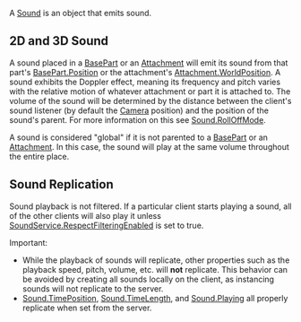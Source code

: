A [Sound](https://create.roblox.com/docs/reference/engine/classes/Sound) is an object that emits sound.

## 2D and 3D Sound

A sound placed in a [BasePart](https://create.roblox.com/docs/reference/engine/classes/BasePart) or an [Attachment](https://create.roblox.com/docs/reference/engine/classes/Attachment) will emit its sound from
that part's [BasePart.Position](https://create.roblox.com/docs/reference/engine/classes/BasePart#Position) or the attachment's
[Attachment.WorldPosition](https://create.roblox.com/docs/reference/engine/classes/Attachment#WorldPosition). A sound exhibits the Doppler effect, meaning its
frequency and pitch varies with the relative motion of whatever attachment or
part it is attached to. The volume of the sound will be determined by the
distance between the client's sound listener (by default the [Camera](https://create.roblox.com/docs/reference/engine/classes/Camera)
position) and the position of the sound's parent. For more information on this
see [Sound.RollOffMode](https://create.roblox.com/docs/reference/engine/classes/Sound#RollOffMode).

A sound is considered "global" if it is not parented to a [BasePart](https://create.roblox.com/docs/reference/engine/classes/BasePart) or an
[Attachment](https://create.roblox.com/docs/reference/engine/classes/Attachment). In this case, the sound will play at the same volume throughout
the entire place.

## Sound Replication

Sound playback is not filtered. If a particular client starts playing a sound,
all of the other clients will also play it unless
[SoundService.RespectFilteringEnabled](https://create.roblox.com/docs/reference/engine/classes/SoundService#RespectFilteringEnabled) is set to true.

Important:

- While the playback of sounds will replicate, other properties such as the
  playback speed, pitch, volume, etc. will **not** replicate. This behavior
  can be avoided by creating all sounds locally on the client, as instancing
  sounds will not replicate to the server.
- [Sound.TimePosition](https://create.roblox.com/docs/reference/engine/classes/Sound#TimePosition), [Sound.TimeLength](https://create.roblox.com/docs/reference/engine/classes/Sound#TimeLength), and [Sound.Playing](https://create.roblox.com/docs/reference/engine/classes/Sound#Playing) all properly
  replicate when set from the server.